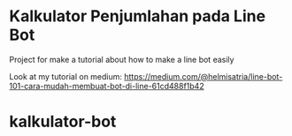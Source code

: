 # Kalkulator Penjumlahan pada Line Bot

Project for make a tutorial about how to make a line bot easily

Look at my tutorial on medium: https://medium.com/@helmisatria/line-bot-101-cara-mudah-membuat-bot-di-line-61cd488f1b42
# kalkulator-bot

